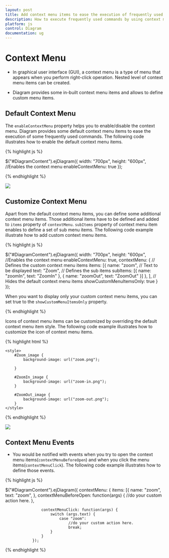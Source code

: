 ```yaml
---
layout: post
title: Add context menu items to ease the execution of frequently used commands
description: How to execute frequently used commands by using context menu items?
platform: js
control: Diagram
documentation: ug
---
```


# Context Menu

  * In graphical user interface (GUI), a context menu is a type of menu that appears when you perform right-click operation. Nested level of context menu items can be created.

  * Diagram provides some in-built context menu items and allows to define custom menu items.
  
## Default Context Menu

The `enableContextMenu` property helps you to enable/disable the context menu. Diagram provides some default context menu items to ease the execution of some frequently used commands.
The following code illustrates how to enable the default context menu items.

{% highlight js %}

$("#DiagramContent").ejDiagram({
    width: "700px",
    height: "600px",
    //Enables the context menu
    enableContextMenu: true
});

{% endhighlight %}

![]("/js/Diagram/ContextMenu_images/Contextmenu_img1.png")

## Customize Context Menu

Apart from the default context menu items, you can define some additional context menu items. Those additional items have to be defined and added to `items` property of `contextMenu`. `subItems` property of context menu item enables to define a set of sub menu items.
The following code example illustrate how to add custom context menu items.

{% highlight js %}

$("#DiagramContent").ejDiagram({
    width: "700px",
    height: "600px",
    //Enables the context menu
    enableContextMenu: true,
    contextMenu: {
        // Defines the custom context menu items
        items: [{
            name: "zoom",
            // Text to be displayed 
            text: "Zoom",
            // Defines the sub items
            subItems: [{
                name: "zoomIn",
                text: "ZoomIn"
            }, {
                name: "zoomOut",
                text: "ZoomOut"
            }]
        }, ],
        // Hides the default context menu items
        showCustomMenuItemsOnly: true
    }
});

When you want to display only your custom context menu items, you can set true to the `showCustomMenuItemsOnly` property. 

{% endhighlight %}

Icons of context menu items can be customized by overriding the default context menu item style.
The following code example illustrates how to customize the icon of context menu items.

{% highlight html %}

    <style>
        #Zoom_image {
            background-image: url("zoom.png");
     
        }

        #ZoomIn_image {
            background-image: url("zoom-in.png");
        }

        #ZoomOut_image {
            background-image: url("zoom-out.png");
        }
    </style>

{% endhighlight %}

![]("/js/Diagram/ContextMenu_images/Contextmenu_img2.png")

## Context Menu Events

  * You would be notified with events when you try to open the context menu items(`contextMenuBeforeOpen`) and when you click the menu items(`contextMenuClick`). The following code example illustrates how to define those events.

{% highlight js %}

$("#DiagramContent").ejDiagram({
            contextMenu: {
                items: [{
                        name: "zoom",
                        text: "zoom",
                    },
                    contextMenuBeforeOpen: function(args) {
                        //do your custom action here.
                    },

                    contextMenuClick: function(args) {
                        switch (args.text) {
                            case "zoom":
                                //do your custom action here.
                                break;
                        }
                    }
                });
                
{% endhighlight %}